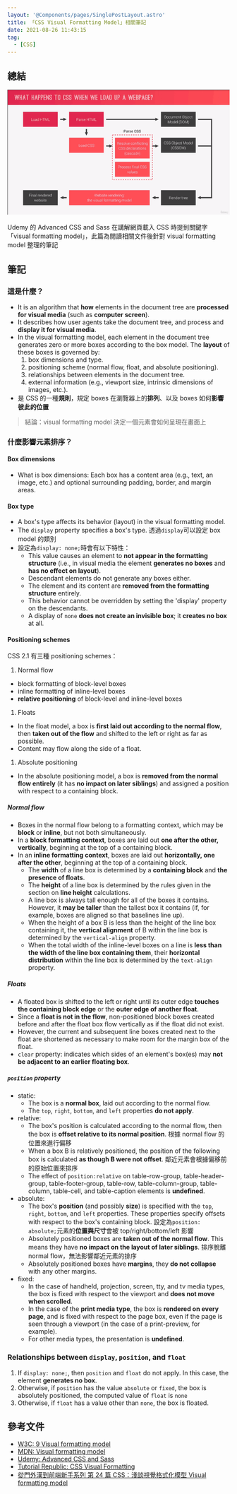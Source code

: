 ```yaml
---
layout: '@Components/pages/SinglePostLayout.astro'
title: 「CSS Visual Formatting Model」相關筆記
date: 2021-08-26 11:43:15
tag:
  - [CSS]
---
```


## 總結

![What happens to CSS when we load up a webpage](/2021/css-visual-formatting-model/what-happen-to-css-when-page-load.png)

Udemy 的 Advanced CSS and Sass 在講解網頁載入 CSS 時提到關鍵字「visual formatting model」，此篇為閱讀相關文件後針對 visual formatting model 整理的筆記

## 筆記

### 這是什麼？

- It is an algorithm that **how** elements in the document tree are **processed for visual media** (such as **computer screen**).
- It describes how user agents take the document tree, and process and **display it for visual media**.
- In the visual formatting model, each element in the document tree generates zero or more boxes according to the box model. The **layout** of these boxes is governed by:
  1. box dimensions and type.
  1. positioning scheme (normal flow, float, and absolute positioning).
  1. relationships between elements in the document tree.
  1. external information (e.g., viewport size, intrinsic dimensions of images, etc.).
- 是 CSS 的一種**規則**，規定 boxes 在瀏覽器上的**排列**、以及 boxes 如何**影響彼此的位置**

> 結論：visual formatting model 決定一個元素會如何呈現在畫面上

### 什麼影響元素排序？

#### Box dimensions

- What is box dimensions: Each box has a content area (e.g., text, an image, etc.) and optional surrounding padding, border, and margin areas.

#### Box type

- A box's type affects its behavior (layout) in the visual formatting model.
- The `display` property specifies a box's type. 透過`display`可以設定 box model 的類別
- 設定為`display: none;`時會有以下特性：
  - This value causes an element to **not appear in the formatting structure** (i.e., in visual media the element **generates no boxes** and **has no effect on layout**).
  - Descendant elements do not generate any boxes either.
  - The element and its content are **removed from the formatting structure** entirely.
  - This behavior cannot be overridden by setting the 'display' property on the descendants.
  - A display of `none` **does not create an invisible box**; it **creates no box** at all.

#### Positioning schemes

CSS 2.1 有三種 positioning schemes：

1. Normal flow

- block formatting of block-level boxes
- inline formatting of inline-level boxes
- **relative positioning** of block-level and inline-level boxes

1. Floats

- In the float model, a box is **first laid out according to the normal flow**, then **taken out of the flow** and shifted to the left or right as far as possible.
- Content may flow along the side of a float.

1. Absolute positioning

- In the absolute positioning model, a box is **removed from the normal flow entirely** (it has **no impact on later siblings**) and assigned a position with respect to a containing block.

##### Normal flow

- Boxes in the normal flow belong to a formatting context, which may be **block** or **inline**, but not both simultaneously.
- In a **block formatting context**, boxes are laid out **one after the other, vertically**, beginning at the top of a containing block.
- In an **inline formatting context**, boxes are laid out **horizontally, one after the other**, beginning at the top of a containing block.
  - The **width** of a line box is determined by a **containing block** and **the presence of floats**.
  - The **height** of a line box is determined by the rules given in the section on **line height** calculations.
  - A line box is always tall enough for all of the boxes it contains. However, it **may be taller** than the tallest box it contains (if, for example, boxes are aligned so that baselines line up).
  - When the height of a box B is less than the height of the line box containing it, the **vertical alignment** of B within the line box is determined by the `vertical-align` property.
  - When the total width of the inline-level boxes on a line is **less than the width of the line box containing them**, their **horizontal distribution** within the line box is determined by the `text-align` property.

##### Floats

- A floated box is shifted to the left or right until its outer edge **touches the containing block edge** or the **outer edge of another float**.
- Since a **float is not in the flow**, non-positioned block boxes created before and after the float box flow vertically as if the float did not exist.
- However, the current and subsequent line boxes created next to the float are shortened as necessary to make room for the margin box of the float.
- `clear` property: indicates which sides of an element's box(es) may **not be adjacent to an earlier floating box**.

##### `position` property

- static:
  - The box is a **normal box**, laid out according to the normal flow.
  - The `top`, `right`, `bottom`, and `left` properties **do not apply**.
- relative:
  - The box's position is calculated according to the normal flow, then the box is **offset relative to its normal position**. 根據 normal flow 的位置來進行偏移
  - When a box B is relatively positioned, the position of the following box is calculated **as though B were not offset**. 鄰近元素會根據偏移前的原始位置來排序
  - The effect of `position:relative` on table-row-group, table-header-group, table-footer-group, table-row, table-column-group, table-column, table-cell, and table-caption elements is **undefined**.
- absolute:
  - The box's **position** (and possibly **size**) is specified with the `top`, `right`, `bottom`, and `left` properties. These properties specify offsets with respect to the box's containing block. 設定為`position: absolute;`元素的**位置與尺寸**會被 top/right/bottom/left 影響
  - Absolutely positioned boxes are **taken out of the normal flow**. This means they have **no impact on the layout of later siblings**. 排序脫離 normal flow，無法影響鄰近元素的排序
  - Absolutely positioned boxes have **margins**, they **do not collapse** with any other margins.
- fixed:
  - In the case of handheld, projection, screen, tty, and tv media types, the box is fixed with respect to the viewport and **does not move when scrolled**.
  - In the case of the **print media type**, the box is **rendered on every page**, and is fixed with respect to the page box, even if the page is seen through a viewport (in the case of a print-preview, for example).
  - For other media types, the presentation is **undefined**.

### Relationships between `display`, `position`, and `float`

1. If `display: none;`, then `position` and `float` do not apply. In this case, the element **generates no box**.
1. Otherwise, if `position` has the value `absolute` or `fixed`, the box is absolutely positioned, the computed value of `float` is `none`
1. Otherwise, if `float` has a value other than `none`, the box is floated.

## 參考文件

- [W3C: 9 Visual formatting model](https://www.w3.org/TR/CSS2/visuren.html)
- [MDN: Visual formatting model](https://developer.mozilla.org/en-US/docs/Web/CSS/Visual_formatting_model)
- [Udemy: Advanced CSS and Sass](https://www.udemy.com/course/advanced-css-and-sass/)
- [Tutorial Republic: CSS Visual Formatting](https://www.tutorialrepublic.com/css-tutorial/css-visual-formatting.php)
- [從門外漢到前端新手系列 第 24 篇 CSS：淺談視覺格式化模型 Visual formatting model](https://ithelp.ithome.com.tw/articles/10226046)
